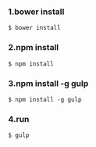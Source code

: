 ### 1.bower install
`
$ bower install
`

### 2.npm install
`
$ npm install
`

### 3.npm install -g gulp
`
$ npm install -g gulp
`

### 4.run
`
$ gulp
`
